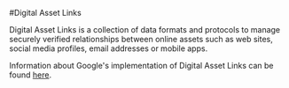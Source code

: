 #Digital Asset Links

Digital Asset Links is a collection of data formats and protocols to manage
securely verified relationships between online assets such as web sites, social
media profiles, email addresses or mobile apps.

Information about Google's implementation of Digital Asset Links can be found
[here](https://developers.google.com/digital-asset-links/).
